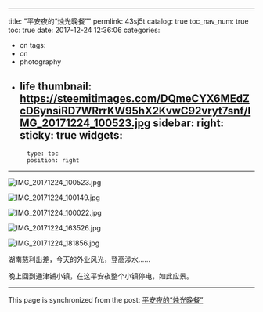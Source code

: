 
---
title: "平安夜的“烛光晚餐”"
permlink: 43sj5t
catalog: true
toc_nav_num: true
toc: true
date: 2017-12-24 12:36:06
categories:
- cn
tags:
- cn
- photography
- life
thumbnail: https://steemitimages.com/DQmeCYX6MEdZcD6ynsiRD7WRrrKW95hX2KvwC92vryt7snf/IMG_20171224_100523.jpg
sidebar:
    right:
        sticky: true
widgets:
    -
        type: toc
        position: right
---


![IMG_20171224_100523.jpg](https://steemitimages.com/DQmeCYX6MEdZcD6ynsiRD7WRrrKW95hX2KvwC92vryt7snf/IMG_20171224_100523.jpg)

![IMG_20171224_100149.jpg](https://steemitimages.com/DQmcyuSJEnXEDQdfAcquNirKpwsKX4Kh5yUrNGnKLkSXyvu/IMG_20171224_100149.jpg)

![IMG_20171224_100022.jpg](https://steemitimages.com/DQmPUkHZJ8XvZB7TuetpT5pz4Lnks82NHY6B1g8dgYUiRKz/IMG_20171224_100022.jpg)

![IMG_20171224_163526.jpg](https://steemitimages.com/DQmQoDPnb3mMNHwDtqjfmMBC688XCjev19rtaYSk4nYnfoT/IMG_20171224_163526.jpg)

![IMG_20171224_181856.jpg](https://steemitimages.com/DQmdCqUSjVucY3pip2ELRZkf64oDTsJ8WrrwwEbCqwSeMds/IMG_20171224_181856.jpg)

湖南慈利出差，今天的外业风光，登高涉水......

晚上回到通津铺小镇，在这平安夜整个小镇停电，如此应景。

- - -

This page is synchronized from the post: [平安夜的“烛光晚餐”](https://steemit.com/@yellowbird/43sj5t)
